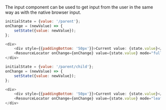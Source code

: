 The input component can be used to get input from the user in the same way as with the native browser input.

```javascript
initialState = {value: '/parent'};
onChange = (newValue) => {
	setState({value: newValue});
};

<div>
    <div style={{paddingBottom: '50px'}}>Current value: {state.value}</div>
    <ResourceLocator onChange={onChange} value={state.value} mode="full"/>
</div>
```

```javascript
initialState = {value: '/parent/child'};
onChange = (newValue) => {
	setState({value: newValue});
};

<div>
    <div style={{paddingBottom: '50px'}}>Current value: {state.value}</div>
    <ResourceLocator onChange={onChange} value={state.value} mode="leaf"/>
</div>
```
